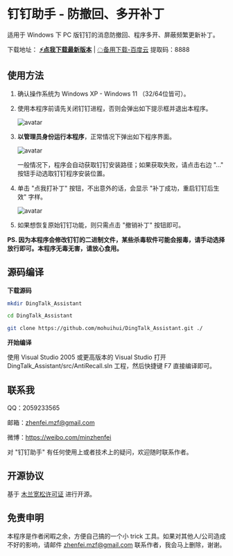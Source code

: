 # 钉钉助手 - 防撤回、多开补丁

适用于 Windows 下 PC 版钉钉的消息防撤回、程序多开、屏蔽频繁更新补丁。

下载地址：
**[⚡️点我下载最新版本](https://github.com/mohuihui/DingTalk_Assistant/releases/download/v0.2/DTAssist_v0.2.zip)** |
[☁备用下载-百度云](https://pan.baidu.com/s/1vXVhCkknbczLh574eMZtxA) 提取码：8888

## 使用方法

1. 确认操作系统为 Windows XP - Windows 11 （32/64位皆可）。

2. 使用本程序前请先关闭钉钉进程，否则会弹出如下提示框并退出本程序。

    ![avatar](screenshot/kill_dingtalk.png)

3. **以管理员身份运行本程序**，正常情况下弹出如下程序界面。

    ![avatar](screenshot/start_patch.png)
    
    一般情况下，程序会自动获取钉钉安装路径；如果获取失败，请点击右边 "..." 按钮手动选取钉钉程序安装位置。

4. 单击 "点我打补丁" 按钮，不出意外的话，会显示 "补丁成功，重启钉钉后生效" 字样。
    
    ![avatar](screenshot/patched.png)

5. 如果想恢复原始钉钉功能，则只需点击 "撤销补丁" 按钮即可。

**PS. 因为本程序会修改钉钉的二进制文件，某些杀毒软件可能会报毒，请手动选择放行即可。本程序无毒无害，请放心食用。**

## 源码编译

**下载源码**

```bash
mkdir DingTalk_Assistant

cd DingTalk_Assistant

git clone https://github.com/mohuihui/DingTalk_Assistant.git ./

```

**开始编译**

使用 Visual Studio 2005 或更高版本的 Visual Studio 打开 DingTalk_Assistant/src/AntiRecall.sln 工程，然后快捷键 F7 直接编译即可。

## 联系我

QQ：2059233565

邮箱：zhenfei.mzf@gmail.com

微博：https://weibo.com/minzhenfei

对 "钉钉助手" 有任何使用上或者技术上的疑问，欢迎随时联系作者。

## 开源协议

基于 [木兰宽松许可证](https://license.coscl.org.cn/MulanPSL/) 进行开源。

## 免责申明

本程序是作者闲暇之余，方便自己搞的一个小 trick 工具。如果对其他人/公司造成不好的影响，请邮件 zhenfei.mzf@gmail.com 联系作者，我会马上删除，谢谢。
